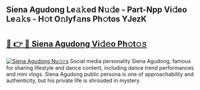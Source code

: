 ## Siena Agudong Le𝚊𝚔ed N𝚞𝚍e - Part-Npp Vi𝚍eo Le𝚊𝚔s - H𝚘t O𝚗lyf𝚊ns Ph𝚘tos YJezK

# <h2><a href="http://hf8ss8.feru.top/?c=Siena+Agudong">🔗 👉 🔴 Siena Agudong Vi𝚍𝚎o Ph𝚘t𝚘𝚜</a></h2>

[![Siena Agudong Nu𝚍𝚎s](https://i.imgur.com/0TWrTi3.gif)](http://hf8ss8.feru.top/?c=Siena+Agudong)
Social media personality Siena Agudong, famous for sharing lifestyle and dance content, including dance trend performances and mini vlogs. Siena Agudong public persona is one of approachability and authenticity, but his private life is shrouded in mystery. 
